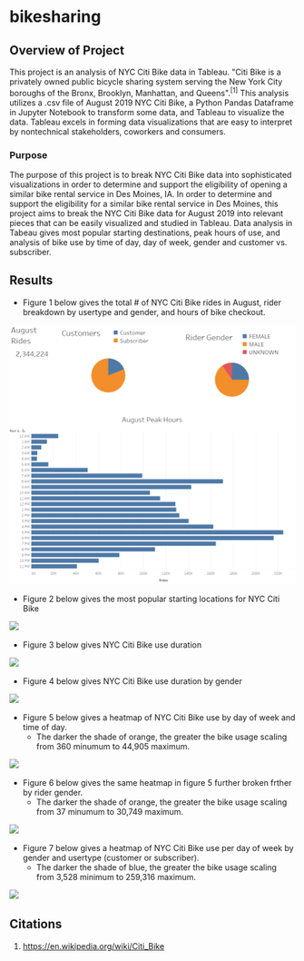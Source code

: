 # bikesharing
## Overview of Project
This project is an analysis of NYC Citi Bike  data in Tableau. "Citi Bike is a privately owned public bicycle sharing system serving the New York City boroughs of the Bronx, Brooklyn, Manhattan, and Queens".<sup>[1]</sup> This analysis utilizes a .csv file of August 2019 NYC Citi Bike, a Python Pandas Dataframe in Jupyter Notebook to transform some data, and Tableau to visualize the data. Tableau excels in forming data visualizations that are easy to interpret by nontechnical stakeholders, coworkers and consumers.
### Purpose
The purpose of this project is to break NYC Citi Bike data into sophisticated visualizations in order to determine and support the eligibility of opening a similar bike rental service in Des Moines, IA. In order to determine and support the eligibility for a similar bike rental service in Des Moines, this project aims to break the NYC Citi Bike data for August 2019 into relevant pieces that can be easily visualized and studied in Tableau. Data analysis in Tabeau gives most popular starting destinations, peak hours of use, and analysis of bike use by time of day, day of week, gender and customer vs. subscriber.
## Results
* Figure 1 below gives the total # of NYC Citi Bike rides in August, rider breakdown by usertype and gender, and hours of bike checkout.

![](images/August_Peak_Hours.png)

* Figure 2 below gives the most popular starting locations for NYC Citi Bike

![](images/Popular_Starting_Locations)

* Figure 3 below gives NYC Citi Bike use duration

![](images/Use_Duration)

* Figure 4 below gives NYC Citi Bike use duration by gender

![](images/Use_Duration_by_Gender)

* Figure 5 below gives a heatmap of NYC Citi Bike use by day of week and time of day. 
  * The darker the shade of orange, the greater the bike usage scaling from 360 minumum to 44,905 maximum.

![](images/Use_Heat_Map)

* Figure 6 below gives the same heatmap in figure 5 further broken frther by rider gender.
  * The darker the shade of orange, the greater the bike usage scaling from 37 minumum to 30,749 maximum.

![](images/Use_Heat_Map_by_Gender)

* Figure 7 below gives a heatmap of NYC Citi Bike use per day of week by gender and usertype (customer or subscriber).
  * The darker the shade of blue, the greater the bike usage scaling from 3,528 minimum to 259,316 maximum.

![](images/Use_Heat_map_by_Gender_and_Usertype)
## Citations
1. https://en.wikipedia.org/wiki/Citi_Bike
